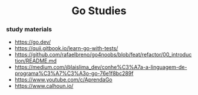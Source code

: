<div align = "center">
    <h1> Go Studies </h1>
</div>

### study materials

- https://go.dev/
- https://quii.gitbook.io/learn-go-with-tests/
- https://github.com/rafaelbreno/go4noobs/blob/feat/refactor/00_introduction/README.md
- https://medium.com/@laislima_dev/conhe%C3%A7a-a-linguagem-de-programa%C3%A7%C3%A3o-go-76e1f8bc289f
- https://www.youtube.com/c/AprendaGo
- https://www.calhoun.io/
